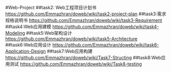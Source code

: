 #Web-Project
##task2: Web工程项目计划书
https://github.com/Emmazhran/doweb/wiki/task2-project-plan
##task3:需求规格说明书
https://github.com/Emmazhran/doweb/wiki/task3-Requirement
##task4:Web应用建模
https://github.com/Emmazhran/doweb/wiki/task4-Modeling
##task5:Web架构设计
https://github.com/Emmazhran/doweb/wiki/task5-Architecture
##task6:Web应用设计
https://github.com/Emmazhran/doweb/wiki/task6-Application-Design
##task7:Web应用构建
https://github.com/Emmazhran/doweb/wiki/Task7-Structing
##task8:Web应用测试
https://github.com/Emmazhran/doweb/wiki/Task8-testing
